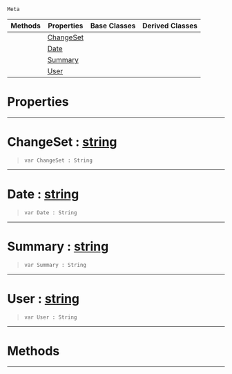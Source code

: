  `Meta`

|Methods|Properties|Base Classes|Derived Classes|
|---|---|---|---|
| |[ ChangeSet](https://github.com/PlasmaEngine/PlasmaDocs/tree/master/docs/C%2B%2B/code_reference/class_reference/revision.markdown#changeset-plasma-engine-do)| | |
| |[ Date](https://github.com/PlasmaEngine/PlasmaDocs/tree/master/docs/C%2B%2B/code_reference/class_reference/revision.markdown#date-plasma-engine-documen)| | |
| |[ Summary](https://github.com/PlasmaEngine/PlasmaDocs/tree/master/docs/C%2B%2B/code_reference/class_reference/revision.markdown#summary-plasma-engine-docu)| | |
| |[ User](https://github.com/PlasmaEngine/PlasmaDocs/tree/master/docs/C%2B%2B/code_reference/class_reference/revision.markdown#user-plasma-engine-documen)| | |


 #  Properties


---  
 #  ChangeSet : [string](https://github.com/PlasmaEngine/PlasmaDocs/tree/master/docs/C%2B%2B/code_reference/lightning_base_types/string.markdown)

> 
> ``` lang=cpp, name=Lightning
> var ChangeSet : String


---  
 #  Date : [string](https://github.com/PlasmaEngine/PlasmaDocs/tree/master/docs/C%2B%2B/code_reference/lightning_base_types/string.markdown)

> 
> ``` lang=cpp, name=Lightning
> var Date : String


---  
 #  Summary : [string](https://github.com/PlasmaEngine/PlasmaDocs/tree/master/docs/C%2B%2B/code_reference/lightning_base_types/string.markdown)

> 
> ``` lang=cpp, name=Lightning
> var Summary : String


---  
 #  User : [string](https://github.com/PlasmaEngine/PlasmaDocs/tree/master/docs/C%2B%2B/code_reference/lightning_base_types/string.markdown)

> 
> ``` lang=cpp, name=Lightning
> var User : String


---  
 #  Methods


---  
 

 